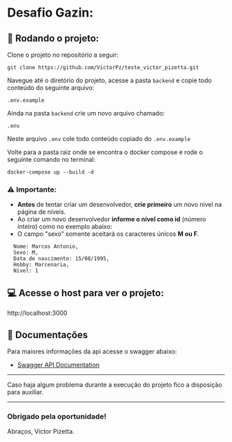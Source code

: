 
# Desafio Gazin:

## 🔧 Rodando o projeto:

Clone o projeto no repositório a seguir:
```
git clone https://github.com/VictorPz/teste_victor_pizetta.git
```

Navegue até o diretório do projeto, acesse a pasta `backend` e copie todo conteúdo do seguinte arquivo:

```
.env.example
```

Ainda na pasta `backend` crie um novo arquivo chamado:

```
.env
```

Neste arquivo `.env` cole todo conteúdo copiado do `.env.example`

Volte para a pasta raiz onde se encontra o docker compose e rode o seguinte comando no terminal:

```
docker-compose up --build -d
```

### ⚠️ Importante:

 - **Antes** de tentar criar um desenvolvedor, **crie primeiro** um novo nível na página de níveis.
- Ao criar um novo desenvolvedor **informe o nível como id** (número inteiro) como no exemplo abaixo:
- O campo "sexo" somente aceitará os caracteres únicos **M ou F**.

```
  Nome: Marcos Antonio,
  Sexo: M,
  Data de nascimento: 15/08/1995,
  Hobby: Marcenaria,
  Nivel: 1
```

## 💻 Acesse o host para ver o projeto:

http://localhost:3000

## 📃 Documentações

Para maiores informações da api acesse o swagger abaixo:

- [Swagger API Documentation](https://app.swaggerhub.com/apis-docs/VictorPizetta/Desafio_Gazin/1.0.0#/)

---

Caso haja algum problema durante a execução do projeto fico a disposição para auxiliar.

---

### Obrigado pela oportunidade!
Abraços, Victor Pizetta.